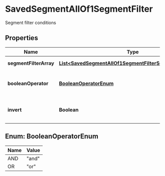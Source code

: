 

# SavedSegmentAllOf1SegmentFilter

Segment filter conditions

## Properties

| Name | Type | Description | Notes |
|------------ | ------------- | ------------- | -------------|
|**segmentFilterArray** | [**List&lt;SavedSegmentAllOf1SegmentFilterSegmentFilterArray&gt;**](SavedSegmentAllOf1SegmentFilterSegmentFilterArray.md) | Array of filters |  [optional] |
|**booleanOperator** | [**BooleanOperatorEnum**](#BooleanOperatorEnum) | Boolean operator for all segment conditions |  [optional] |
|**invert** | **Boolean** | If true inverts the search result |  [optional] |



## Enum: BooleanOperatorEnum

| Name | Value |
|---- | -----|
| AND | &quot;and&quot; |
| OR | &quot;or&quot; |



